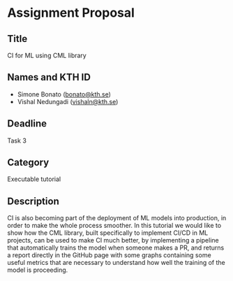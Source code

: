 # Assignment Proposal

## Title

CI for ML using CML library

## Names and KTH ID

-   Simone Bonato (bonato@kth.se)
-   Vishal Nedungadi (vishaln@kth.se)

## Deadline

Task 3 

## Category

Executable tutorial

## Description

CI is also becoming part of the deployment of ML models into production, in order to make the whole process smoother. 
In this tutorial we would like to show how the CML library, built specifically to implement CI/CD in ML projects, 
can be used to make CI much better, by implementing a pipeline that automatically trains the model when someone makes a PR, and returns a report
directly in the GitHub page with some graphs containing some useful metrics that are necessary to understand how well the training of the model is proceeding.

